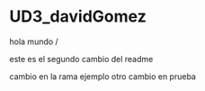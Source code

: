 # UD3_davidGomez
hola mundo /

este es el segundo cambio del readme

cambio en la rama ejemplo
otro cambio en prueba

